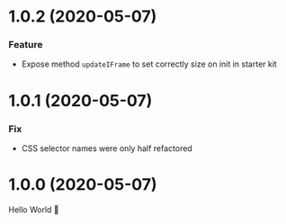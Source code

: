 <a name="1.0.2"></a>

# 1.0.2 (2020-05-07)

### Feature

- Expose method `updateIFrame` to set correctly size on init in starter kit

<a name="1.0.1"></a>

# 1.0.1 (2020-05-07)

### Fix

- CSS selector names were only half refactored

<a name="1.0.0"></a>

# 1.0.0 (2020-05-07)

Hello World 👋

